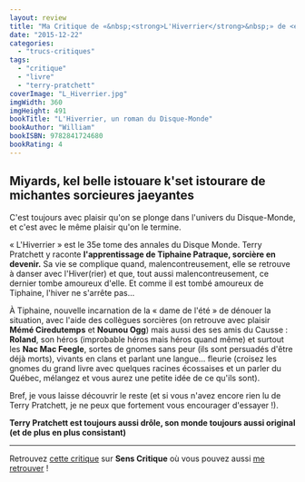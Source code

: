 ```yaml
---
layout: review
title: "Ma Critique de «&nbsp;<strong>L'Hiverrier</strong>&nbsp;» de <em>Terry&nbsp;Pratchett</em>"
date: "2015-12-22"
categories: 
  - "trucs-critiques"
tags: 
  - "critique"
  - "livre"
  - "terry-pratchett"
coverImage: "L_Hiverrier.jpg"
imgWidth: 360
imgHeight: 491
bookTitle: "L'Hiverrier, un roman du Disque-Monde"
bookAuthor: "William"
bookISBN: 9782841724680  
bookRating: 4
---
```


## Miyards, kel belle istouare k'set istourare de michantes sorcieures jaeyantes

C'est toujours avec plaisir qu'on se plonge dans l'univers du Disque-Monde, et c'est avec le même plaisir qu'on le termine.

« L'Hiverrier » est le 35e tome des annales du Disque Monde. Terry Pratchett y raconte **l'apprentissage de Tiphaine Patraque, sorcière en devenir.** Sa vie se complique quand, malencontreusement, elle se retrouve à danser avec l'Hiver(rier) et que, tout aussi malencontreusement, ce dernier tombe amoureux d'elle. Et comme il est tombé amoureux de Tiphaine, l'hiver ne s'arrête pas...

À Tiphaine, nouvelle incarnation de la « dame de l'été » de dénouer la situation, avec l'aide des collègues sorcières (on retrouve avec plaisir **Mémé Ciredutemps** et **Nounou Ogg**) mais aussi des ses amis du Causse : **Roland**, son héros (improbable héros mais héros quand même) et surtout les **Nac Mac Feegle**, sortes de gnomes sans peur (ils sont persuadés d'être déjà morts), vivants en clans et parlant une langue... fleurie (croisez les gnomes du grand livre avec quelques racines écossaises et un parler du Québec, mélangez et vous aurez une petite idée de ce qu'ils sont).

Bref, je vous laisse découvrir le reste (et si vous n'avez encore rien lu de Terry Pratchett, je ne peux que fortement vous encourager d'essayer !).

**Terry Pratchett est toujours aussi drôle, son monde toujours aussi original (et de plus en plus consistant)**

* * *

Retrouvez [cette critique](http://www.senscritique.com/livre/L_Hiverrier/critique/77617131) sur **Sens Critique** où vous pouvez aussi [me retrouver](http://www.senscritique.com/Arnaud_Malon) !
